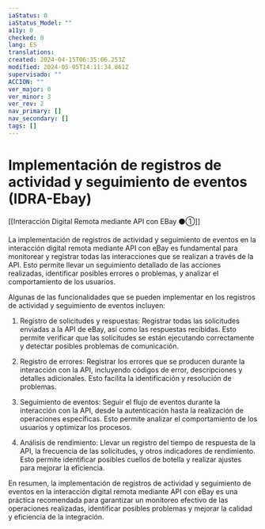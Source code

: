 ```yaml
---
iaStatus: 0
iaStatus_Model: ""
a11y: 0
checked: 0
lang: ES
translations: 
created: 2024-04-15T06:35:06.253Z
modified: 2024-05-05T14:11:34.861Z
supervisado: ""
ACCION: ""
ver_major: 0
ver_minor: 3
ver_rev: 2
nav_primary: []
nav_secondary: []
tags: []
---
```

# Implementación de registros de actividad y seguimiento de eventos (IDRA-Ebay)

[[Interacción Digital Remota mediante API con EBay ⚫①]]

La implementación de registros de actividad y seguimiento de eventos en la interacción digital remota mediante API con eBay es fundamental para monitorear y registrar todas las interacciones que se realizan a través de la API. Esto permite llevar un seguimiento detallado de las acciones realizadas, identificar posibles errores o problemas, y analizar el comportamiento de los usuarios.

Algunas de las funcionalidades que se pueden implementar en los registros de actividad y seguimiento de eventos incluyen:

1. Registro de solicitudes y respuestas: Registrar todas las solicitudes enviadas a la API de eBay, así como las respuestas recibidas. Esto permite verificar que las solicitudes se están ejecutando correctamente y detectar posibles problemas de comunicación.

2. Registro de errores: Registrar los errores que se producen durante la interacción con la API, incluyendo códigos de error, descripciones y detalles adicionales. Esto facilita la identificación y resolución de problemas.

3. Seguimiento de eventos: Seguir el flujo de eventos durante la interacción con la API, desde la autenticación hasta la realización de operaciones específicas. Esto permite analizar el comportamiento de los usuarios y optimizar los procesos.

4. Análisis de rendimiento: Llevar un registro del tiempo de respuesta de la API, la frecuencia de las solicitudes, y otros indicadores de rendimiento. Esto permite identificar posibles cuellos de botella y realizar ajustes para mejorar la eficiencia.

En resumen, la implementación de registros de actividad y seguimiento de eventos en la interacción digital remota mediante API con eBay es una práctica recomendada para garantizar un monitoreo efectivo de las operaciones realizadas, identificar posibles problemas y mejorar la calidad y eficiencia de la integración.
